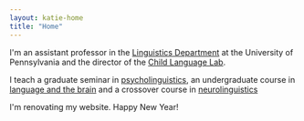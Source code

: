 ```yaml
---
layout: katie-home
title: "Home"
---
```



I'm an assistant professor in the [Linguistics Department](www.ling.upenn.edu) at the University of Pennsylvania and the director of the [Child Language Lab](/childlanglab).  

I teach a graduate seminar in [psycholinguistics](/ling607), an undergraduate course in [language and the brain](http://moonshots.langandbrain.com/) and a crossover course in [neurolinguistics](/ling504)



I'm renovating my website.  Happy New Year!

<!--stackedit_data:
eyJoaXN0b3J5IjpbMTQ3OTI3MzM5NSw3ODc0NjY2NDddfQ==
-->